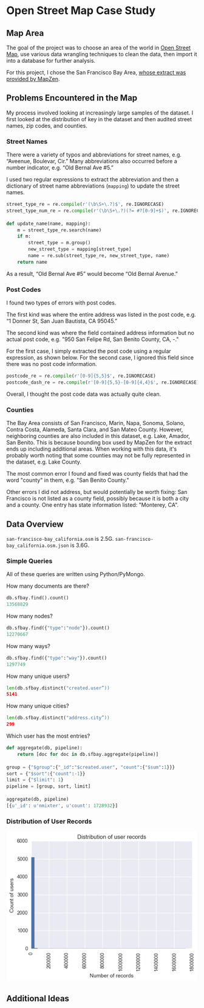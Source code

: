 # Open Street Map Case Study

## Map Area
The goal of the project was to choose an area of the world in [Open Street Map](http://openstreetmap.org), use various data wrangling techniques to clean the data, then import it into a database for further analysis.

For this project, I chose the San Francisco Bay Area, [whose extract was provided by MapZen](https://mapzen.com/data/metro-extracts/metro/san-francisco-bay_california/).

## Problems Encountered in the Map
My process involved looking at increasingly large samples of the dataset. I first looked at the distribution of key in the dataset and then audited street names, zip codes, and counties.

### Street Names
There were a variety of typos and abbreviations for street names, e.g. “Aveenue, Boulevar, Cir.” Many abbreviations also occurred before a number indicator, e.g. “Old Bernal Ave #5.”

I used two regular expressions to extract the abbreviation and then a dictionary of street name abbreviations (`mapping`) to update the street names.

```python
street_type_re = re.compile(r'(\b\S+\.?)$', re.IGNORECASE) 	 
street_type_num_re = re.compile(r'(\b\S+\.?)(?= #?[0-9]+$)', re.IGNORECASE)

def update_name(name, mapping):
    m = street_type_re.search(name)
    if m:
        street_type = m.group()
        new_street_type = mapping[street_type]
        name = re.sub(street_type_re, new_street_type, name)
    return name
```

As a result, “Old Bernal Ave #5” would become “Old Bernal Avenue.”

### Post Codes
I found two types of errors with post codes.

The first kind was where the entire address was listed in the post code, e.g. “1 Donner St, San Juan Bautista, CA 95045.” 

The second kind was where the field contained address information but no actual post code, e.g. "950 San Felipe Rd, San Benito County, CA, -."

For the first case, I simply extracted the post code using a regular expression, as shown below. For the second case, I ignored this field since there was no post code information.

```python
postcode_re = re.compile(r'[0-9]{5,5}$', re.IGNORECASE)
postcode_dash_re = re.compile(r'[0-9]{5,5}-[0-9]{4,4}$', re.IGNORECASE)
```

Overall, I thought the post code data was actually quite clean.

### Counties
The Bay Area consists of San Francisco, Marin, Napa, Sonoma, Solano, Contra Costa, Alameda, Santa Clara, and San Mateo County. However, neighboring counties are also included in this dataset, e.g. Lake, Amador, San Benito. This is because bounding box used by MapZen for the extract ends up including additional areas. When working with this data, it's probably worth noting that some counties may not be fully represented in the dataset, e.g. Lake County.

The most common error I found and fixed was county fields that had the word "county" in them, e.g. "San Benito County."

Other errors I did not address, but would potentially be worth fixing:
San Francisco is not listed as a county field, possibly because it is both a city and a county.
One entry has state information listed: "Monterey, CA".

## Data Overview

```san-francisco-bay_california.osm``` is 2.5G.
```san-francisco-bay_california.osm.json``` is 3.6G.

### Simple Queries
All of these queries are written using Python/PyMongo.

How many documents are there?

```python
db.sfbay.find().count()
13568829
```

How many nodes? 

```python
db.sfbay.find({"type":"node"}).count()
12270667
```

How many ways?

```python
db.sfbay.find({"type":"way"}).count()
1297749
```

How many unique users?

```python
len(db.sfbay.distinct("created.user”))
5141
```

How many unique cities?

```python
len(db.sfbay.distinct("address.city”))
299
```

Which user has the most entries?

```python
def aggregate(db, pipeline):
    return [doc for doc in db.sfbay.aggregate(pipeline)]

group = {"$group":{"_id":"$created.user", "count":{"$sum":1}}}
sort = {"$sort":{"count":-1}}
limit = {"$limit": 1}
pipeline = [group, sort, limit]

aggregate(db, pipeline)
[{u'_id': u'nmixter', u'count': 1728932}]
```

### Distribution of User Records
![Image of User Record Histogram](https://github.com/hueykwik/osm/blob/master/user_records_histogram.png)

## Additional Ideas